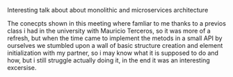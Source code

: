 Interesting talk about about monolithic and microservices architecture

The conecpts shown in this meeting where famliar to me thanks to a previos class i had in the university with Mauricio Terceros, so it was more of a refresh, but when the time came to implement the metods in a small API by ourselves we stumbled upon a wall of basic structure creation and element initialization with my partner, so i may know what it is supposed to do and how, but i still struggle actually doing it, in the end it was an interesting excersise.

